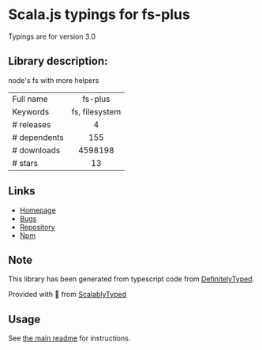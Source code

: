 
# Scala.js typings for fs-plus

Typings are for version 3.0

## Library description:
node's fs with more helpers

|                    |                 |
| ------------------ | :-------------: |
| Full name          | fs-plus |
| Keywords           | fs, filesystem |
| # releases         | 4 |
| # dependents       | 155 |
| # downloads        | 4598198 |
| # stars            | 13 |

## Links
- [Homepage](http://atom.github.io/fs-plus)
- [Bugs](https://github.com/atom/fs-plus/issues)
- [Repository](https://github.com/atom/fs-plus)
- [Npm](https://www.npmjs.com/package/fs-plus)
    


## Note
This library has been generated from typescript code from [DefinitelyTyped](https://definitelytyped.org).

Provided with :purple_heart: from [ScalablyTyped](https://github.com/oyvindberg/ScalablyTyped)

## Usage
See [the main readme](../../readme.md) for instructions.


